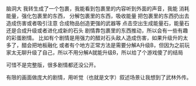 脑洞大
我转生成了一个包裹，我能看到包裹里的内容听到外面的声音，我能
消耗能量，强化包裹里的东西，
分解包裹里的东西，吸收能量
把包裹里的东西扔出去造成伤害或者吸引注意
合成物品创造更强的武器等
点击空出生成能量石，能量石还是合成升级或者进化成新的石头
剧情靠包裹里的东西推动，所以会有一些有趣的彩蛋剧情。
比如有个剧情是用强力的醋对石头敌人造成伤害，如果升级升的太多了，醋会把地板融化
或者有个地方正常方法是需要分解A升级B，但因为之前玩家太无聊升级了自己，所以不用分解A就能升级B，所以给了个游戏傻了的结局

可惜不是完整版，很多剧情都还没公开。

有限的画面做庞大的剧情，用听觉（也就是文字）叙述场景让我想到了武林外传。